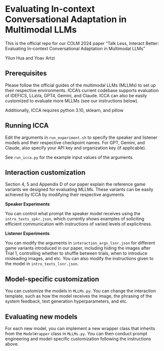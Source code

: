 # Evaluating In-context Conversational Adaptation in Multimodal LLMs
This is the official repo for our COLM 2024 paper “Talk Less, Interact Better: Evaluating In-context Conversational Adaptation in Multimodal LLMs”

Yilun Hua and Yoav Artzi

## Prerequisites

Please follow the official guides of the multimodal LLMs (MLLMs) to set up their respective environments. ICCA’s current codebase supports evaluation of IDEFICS, LLaVa, GPT4, Gemini, and Claude. ICCA can also be easily customized to evaluate more MLLMs (see our instructions below).

Additionally, ICCA requires python 3.10, sklearn, and pillow 

## Running ICCA

Edit the arguments in `run_experiment.sh` to specify the speaker and listener models and their respective checkpoint names. For GPT, Gemini, and Claude, also specify your API key and organization key (if applicable).

See `run_icca.py` for the example input values of the arguments.  



## Interaction customization

Section 4, 5 and Appendix D of our paper explain the reference game variants we designed for evaluating MLLMs. These variants can be easily achieved by ICCA by modifying their respective arguments. 

**Speaker Experiments**

You can control what prompt the speaker model receives using the `intro_texts_spkr.json`, which currently shows examples of soliciting efficient communication with instructions of varied levels of explicitness. 



**Listener Experiments** 

You can modify the arguments in `interaction_args_lsnr.json` for different game variants introduced in our paper, including hiding the images after Trial 1, controlling whether to shuffle between trials, when to introduce misleading images, and etc. You can also modify the instructions given to the model in `intro_texts_lsnr.json`.



## Model-specific customization

You can customize the models in `MLLMs.py`. You can change the interaction template, such as how the model receives the image, the phrasing of the system feedback, text generation hyperparameters, and etc. 



## Evaluating new models 

For each new model, you can implement a new wrapper class that inherits from the `ModelWrapper` class in `MLLMs.py`. You can then conduct prompt engineering and model-specific customization following the instructions above. 
